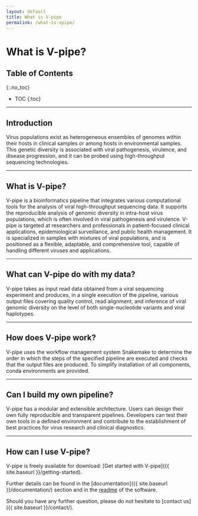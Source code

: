 ```yaml
---
layout: default
title: What is V-pipe
permalink: /what-is-vpipe/
---
```


# What is V-pipe?

## Table of Contents
{:.no_toc}

* TOC
{:toc}

---


## Introduction

Virus populations exist as heterogeneous ensembles of genomes within their hosts in clinical samples or among hosts in environmental samples.
This genetic diversity is associated with viral pathogenesis, virulence, and disease progression, and it can be probed using high-throughput sequencing technologies.

----

## What is V-pipe?

V-pipe is a bioinformatics pipeline that integrates various computational tools for the analysis of viral high-throughput sequencing data. 
It supports the reproducible analysis of genomic diversity in intra-host virus populations, which is often involved in viral pathogenesis and virulence.
V-pipe is targeted at researchers and professionals in patient-focused clinical applications, epidemiological surveillance, and public health management.
It is specialized in samples with mixtures of viral populations, and is positioned as a flexible, adaptable, and comprehensive tool, capable of handling different viruses and applications.

---

## What can V-pipe do with my data?

V-pipe takes as input read data obtained from a viral sequencing experiment and produces, in a single execution of the pipeline, various output files covering quality control, read alignment, and inference of viral genomic diversity on the level of both single-nucleotide variants and viral haplotypes.

---

## How does V-pipe work?

V-pipe uses the workflow management system Snakemake to determine the order in which the steps of the specified pipeline are executed and checks that the output files are produced. To simplify installation of all components, conda environments are provided. 

---

## Can I build my own pipeline?

V-pipe has a modular and extensible architecture. Users can design their own fully reproducible and transparent pipelines. Developers can test their own tools in a defined environment and contribute to the establishment of best practices for virus research and clinical diagnostics.

---

## How can I use V-pipe?

V-pipe is freely available for download:
[Get started with V-pipe]({{ site.baseurl }}/getting-started).

Further details can be found in the [documentation]({{ site.baseurl }}/documentation/) section and in the
[readme](https://github.com/cbg-ethz/V-pipe/blob/master/README.md#usage) of the software.

Should you have any further question, please do not hesitate to [contact us]({{ site.baseurl }}/contact/).
